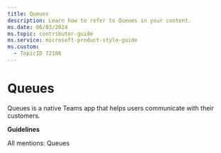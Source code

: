 ```yaml
---
title: Queues
description: Learn how to refer to Queues in your content.
ms.date: 06/03/2024
ms.topic: contributor-guide
ms.service: microsoft-product-style-guide
ms.custom:
  - TopicID 72186
---
```



# Queues

Queues is a native Teams app that helps users communicate with their customers.

**Guidelines**

All mentions: Queues

